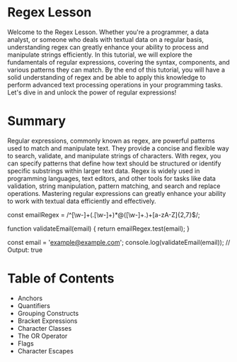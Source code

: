 # Regex Lesson
Welcome to the Regex Lesson. Whether you're a programmer, a data analyst, or someone who deals with textual data on a regular basis, understanding regex can greatly enhance your ability to process and manipulate strings efficiently. In this tutorial, we will explore the fundamentals of regular expressions, covering the syntax, components, and various patterns they can match. By the end of this tutorial, you will have a solid understanding of regex and be able to apply this knowledge to perform advanced text processing operations in your programming tasks. Let's dive in and unlock the power of regular expressions!

# Summary
Regular expressions, commonly known as regex, are powerful patterns used to match and manipulate text. They provide a concise and flexible way to search, validate, and manipulate strings of characters. With regex, you can specify patterns that define how text should be structured or identify specific substrings within larger text data. Regex is widely used in programming languages, text editors, and other tools for tasks like data validation, string manipulation, pattern matching, and search and replace operations. Mastering regular expressions can greatly enhance your ability to work with textual data efficiently and effectively.

const emailRegex = /^[\w-]+(.[\w-]+)*@([\w-]+.)+[a-zA-Z]{2,7}$/;

function validateEmail(email) { return emailRegex.test(email); }

const email = 'example@example.com'; console.log(validateEmail(email)); // Output: true

# Table of Contents
* Anchors
* Quantifiers
* Grouping Constructs
* Bracket Expressions
* Character Classes
* The OR Operator
* Flags
* Character Escapes
